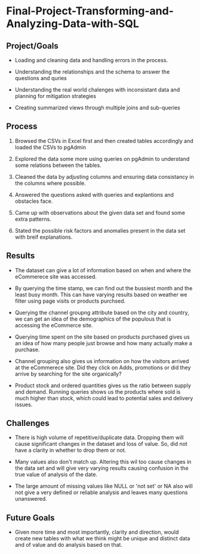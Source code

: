 # Final-Project-Transforming-and-Analyzing-Data-with-SQL

## Project/Goals

- Loading and cleaning data and handling errors in the process.

- Understanding the relationships and the schema to answer the questions and quries

- Understanding the real world chalenges with inconsistant data and planning for mitigation strategies

- Creating summarized views through multiple joins and sub-queries


## Process

1. Browsed the CSVs in Excel first and then created tables accordingly and loaded the CSVs to pgAdmin

2. Explored the data some more using queries on pgAdmin to understand some relations between the tables.

3. Cleaned the data by adjusting columns and ensuring data consistancy in the columns where possible.

4. Answered the questions asked with queries and explantions and obstacles face.

5. Came up with observations about the given data set and found some extra patterns.

6. Stated the possible risk factors and anomalies present in the data set with breif explanations.


## Results

- The dataset can give a lot of information based on when and where the eCommerece site was accessed.

- By querying the time stamp, we can find out the bussiest month and the least busy month. 
    This can have varying results based on weather we filter using page visits or products purchsed.

- Querying the channel groupng attribute based on the city and country, we can get an idea of the 
    demographics of the populous that is accessing the eCommerce site.

- Querying time spent on the site based on products purchased gives us an idea of how many people
    just browse and how many actually make a purchase.

- Channel grouping also gives us information on how the visitors arrived at the eCommerece site.
    Did they click on Adds, promotions or did they arrive by searching for the site organically?

- Product stock and ordered quantities gives us the ratio between supply and demand. Running 
    queries shows us the products where sold is much higher than stock, which could lead to
    potential sales and delivery issues.


## Challenges 

- There is high volume of repetitive/duplicate data. Dropping them will cause significant changes
  in the dataset and loss of value. So, did not have a clarity in whether to drop them or not.

- Many values also don't match up. Altering this wil too cause changes in the data set and
  will give very varying results causing confusion in the true value of analysis of the date.

- The large amount of missing values like NULL or 'not set' or NA also will not give a very
  defined or reliable analysis and leaves many questions unanswered.


## Future Goals

- Given more time and most importantly, clarity and direction, would create new tables with what
  we think might be unique and distinct data and of value and do analysis based on that.
